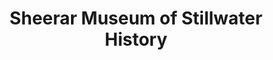 ---
layout: repo
title: "Sheerar Museum of Stillwater History"
id: 25141
permalink: repos/25141/
---